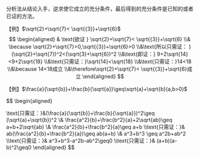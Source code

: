 分析法从结论入手，逆求使它成立的充分条件，最后得到的充分条件是已知的或者已证的方法。

【例】$\sqrt{2}+\sqrt{7}< \sqrt{{3}}+\sqrt{6}$
$$
\begin{aligned}
&       \text{欲证 } \sqrt{2}+\sqrt{7}< \sqrt{{3}}+\sqrt{6}
\\& \because \sqrt{2}+\sqrt{7}>0,\sqrt{{3}}+\sqrt{6}>0
\\&\text{所以只需证： }(\sqrt{2}+\sqrt{7})^2<(\sqrt{3}+\sqrt{6})^2
\\&\text{即证：} 9+2\sqrt{14}<9+2\sqrt{18}
\\&\text{只需证：}\sqrt{14}<\sqrt{18}
\\&\text{只需证：}14<18
\\&\because 14<18成立
\\&\therefore\sqrt{2}+\sqrt{7}< \sqrt{{3}}+\sqrt{6}成立
\end{aligned}
$$

【例】$\frac{a}{\sqrt{b}}+\frac{b}{\sqrt{a}}\geq\sqrt{a}+\sqrt{b}(a,b>0)$

$$
\begin{aligned}

   \text{只需证：}&(\frac{a}{\sqrt{b}}+\frac{b}{\sqrt{a}})^2\geq (\sqrt{a}+\sqrt{b})^2 
  \\& \frac{a^2}{b}+\frac{b^2}{a}+2\sqrt{ab}\geq a+b+2\sqrt{ab}
  \\& \frac{a^2}{b}+\frac{b^2}{a}\geq a+b
  \\\text{只需证：}& ab(\frac{a^2}{b}+\frac{b^2}{a})\geq ab(a+b)
  \\& a^3+b^3 \geq a^2b+ab^2
  \\\text{只需证：}&  a^3+b^3-a^2b-ab^2\geq0
  \\\text{只需证：}& (a+b)(a-b)^2\geq0
\end{aligned}
$$